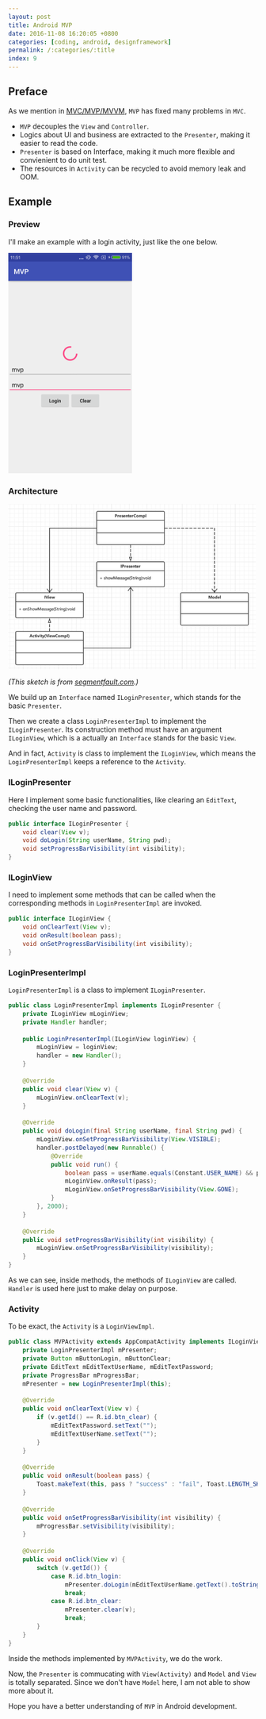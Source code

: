 ```yaml
---
layout: post
title: Android MVP
date: 2016-11-08 16:20:05 +0800
categories: [coding, android, designframework]
permalink: /:categories/:title
index: 9
---
```


## Preface

As we mention in [MVC/MVP/MVVM](MVC-MVP-MVVM.html), `MVP` has fixed many problems in `MVC`.

* `MVP` decouples the `View` and `Controller`.
* Logics about UI and business are extracted to the `Presenter`, making it easier to read the code.
* `Presenter` is based on Interface, making it much more flexible and convienient to do unit test.
* The resources in `Activity` can be recycled to avoid memory leak and OOM.

## Example

### Preview

I'll make an example with a login activity, just like the one below.

<img src="/screenshots/android-mvp.png" width="250"/>

### Architecture

<img src="/screenshots/android-mvp-architecture.png" width="500"/>

*(This sketch is from [segmentfault.com](https://segmentfault.com/a/1190000003927200).)*

We build up an `Interface` named `ILoginPresenter`, which stands for the basic `Presenter`. 

Then we create a class `LoginPresenterImpl` to implement the `ILoginPresenter`. Its construction method must have an argument `ILoginView`, which is a actually an `Interface` stands for the basic `View`. 

And in fact, `Activity` is class to implement the `ILoginView`, which means the `LoginPresenterImpl` keeps a reference to the `Activity`.

### ILoginPresenter

Here I implement some basic functionalities, like clearing an `EditText`, checking the user name and password.

```java
public interface ILoginPresenter {
    void clear(View v);
    void doLogin(String userName, String pwd);
    void setProgressBarVisibility(int visibility);
}
```

### ILoginView

I need to implement some methods that can be called when the corresponding methods in `LoginPresenterImpl` are invoked.

```java
public interface ILoginView {
    void onClearText(View v);
    void onResult(boolean pass);
    void onSetProgressBarVisibility(int visibility);
}
```

### LoginPresenterImpl

`LoginPresenterImpl` is a class to implement `ILoginPresenter`.

```java
public class LoginPresenterImpl implements ILoginPresenter {
    private ILoginView mLoginView;
    private Handler handler;

    public LoginPresenterImpl(ILoginView loginView) {
        mLoginView = loginView;
        handler = new Handler();
    }

    @Override
    public void clear(View v) {
        mLoginView.onClearText(v);
    }

    @Override
    public void doLogin(final String userName, final String pwd) {
        mLoginView.onSetProgressBarVisibility(View.VISIBLE);
        handler.postDelayed(new Runnable() {
            @Override
            public void run() {
                boolean pass = userName.equals(Constant.USER_NAME) && pwd.equals(Constant.PASSWORD);
                mLoginView.onResult(pass);
                mLoginView.onSetProgressBarVisibility(View.GONE);
            }
        }, 2000);
    }

    @Override
    public void setProgressBarVisibility(int visibility) {
        mLoginView.onSetProgressBarVisibility(visibility);
    }
}
```

As we can see, inside methods, the methods of `ILoginView` are called. `Handler` is used here just to make delay on purpose.

### Activity

To be exact, the `Activity` is a `LoginViewImpl`.

```java
public class MVPActivity extends AppCompatActivity implements ILoginView, View.OnClickListener {
    private LoginPresenterImpl mPresenter;
    private Button mButtonLogin, mButtonClear;
    private EditText mEditTextUserName, mEditTextPassword;
    private ProgressBar mProgressBar;
    mPresenter = new LoginPresenterImpl(this);

    @Override
    public void onClearText(View v) {
        if (v.getId() == R.id.btn_clear) {
            mEditTextPassword.setText("");
            mEditTextUserName.setText("");
        }
    }

    @Override
    public void onResult(boolean pass) {
        Toast.makeText(this, pass ? "success" : "fail", Toast.LENGTH_SHORT).show();
    }

    @Override
    public void onSetProgressBarVisibility(int visibility) {
        mProgressBar.setVisibility(visibility);
    }

    @Override
    public void onClick(View v) {
        switch (v.getId()) {
            case R.id.btn_login:
                mPresenter.doLogin(mEditTextUserName.getText().toString(), mEditTextPassword.getText().toString());
                break;
            case R.id.btn_clear:
                mPresenter.clear(v);
                break;
        }
    }
}
```

Inside the methods implemented by `MVPActivity`, we do the work.

Now, the `Presenter` is commucating with `View(Activity)` and `Model` and `View` is totally separated. Since we don't have `Model` here, I am not able to show more about it.

Hope you have a better understanding of `MVP` in Android development.